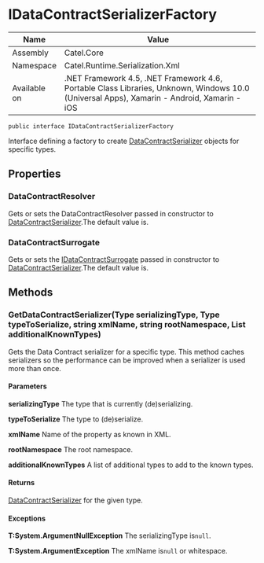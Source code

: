 

# IDataContractSerializerFactory

Name|Value
---|---
Assembly|Catel.Core
Namespace|Catel.Runtime.Serialization.Xml
Available on|.NET Framework 4.5, .NET Framework 4.6, Portable Class Libraries, Unknown, Windows 10.0 (Universal Apps), Xamarin - Android, Xamarin - iOS

```
public interface IDataContractSerializerFactory
```

Interface defining a factory to create [DataContractSerializer](#) objects for specific types.



## Properties

### DataContractResolver

Gets or sets the DataContractResolver passed in constructor to [DataContractSerializer](#).The default value is.



### DataContractSurrogate

Gets or sets the [IDataContractSurrogate](#) passed in constructor to [DataContractSerializer](#).The default value is.



## Methods

### GetDataContractSerializer(Type serializingType, Type typeToSerialize, string xmlName, string rootNamespace, List<Type> additionalKnownTypes)

Gets the Data Contract serializer for a specific type. This method caches serializers so the performance can be improved when a serializer is used more than once.

#### Parameters

**serializingType**
The type that is currently (de)serializing.

**typeToSerialize**
The type to (de)serialize.

**xmlName**
Name of the property as known in XML.

**rootNamespace**
The root namespace.

**additionalKnownTypes**
A list of additional types to add to the known types.

#### Returns

[DataContractSerializer](#) for the given type.

#### Exceptions

**T:System.ArgumentNullException**
The serializingType is`null`.

**T:System.ArgumentException**
The xmlName is`null` or whitespace.



